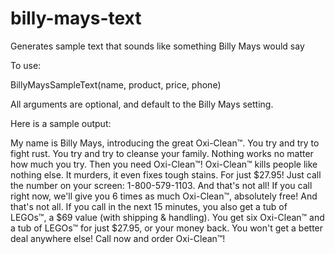 # billy-mays-text
Generates sample text that sounds like something Billy Mays would say

To use:

BillyMaysSampleText(name, product, price, phone)

All arguments are optional, and default to the Billy Mays setting.

Here is a sample output:

My name is Billy Mays, introducing the great Oxi-Clean™. You try and try to fight rust. You try and try to cleanse your family. Nothing works no matter how much you try. Then you need Oxi-Clean™! Oxi-Clean™ kills people like nothing else. It murders, it even fixes tough stains. For just $27.95! Just call the number on your screen: 1-800-579-1103. And that's not all! If you call right now, we'll give you 6 times as much Oxi-Clean™, absolutely free! And that's not all. If you call in the next 15 minutes, you also get a tub of LEGOs™, a $69 value (with shipping & handling). You get six Oxi-Clean™ and a tub of LEGOs™ for just $27.95, or your money back. You won't get a better deal anywhere else! Call now and order Oxi-Clean™!

